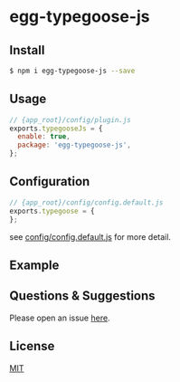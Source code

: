 # egg-typegoose-js

<!--
Description here.
-->

## Install

```bash
$ npm i egg-typegoose-js --save
```

## Usage

```js
// {app_root}/config/plugin.js
exports.typegooseJs = {
  enable: true,
  package: 'egg-typegoose-js',
};
```

## Configuration

```js
// {app_root}/config/config.default.js
exports.typegoose = {
};
```

see [config/config.default.js](config/config.default.js) for more detail.

## Example

<!-- example here -->

## Questions & Suggestions

Please open an issue [here](https://github.com/eggjs/egg/issues).

## License

[MIT](LICENSE)
